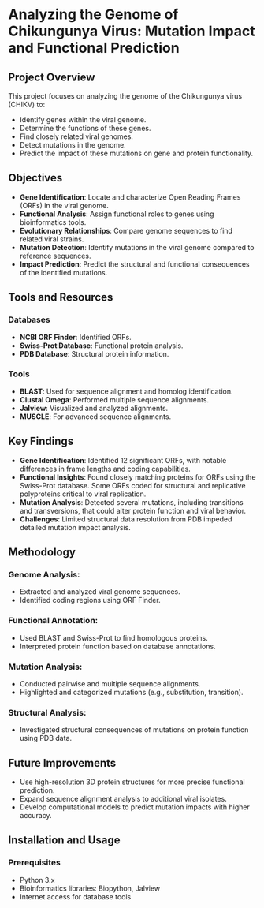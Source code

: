 # Analyzing the Genome of Chikungunya Virus: Mutation Impact and Functional Prediction

## **Project Overview**
This project focuses on analyzing the genome of the Chikungunya virus (CHIKV) to:
- Identify genes within the viral genome.
- Determine the functions of these genes.
- Find closely related viral genomes.
- Detect mutations in the genome.
- Predict the impact of these mutations on gene and protein functionality.

## **Objectives**
- **Gene Identification**: Locate and characterize Open Reading Frames (ORFs) in the viral genome.
- **Functional Analysis**: Assign functional roles to genes using bioinformatics tools.
- **Evolutionary Relationships**: Compare genome sequences to find related viral strains.
- **Mutation Detection**: Identify mutations in the viral genome compared to reference sequences.
- **Impact Prediction**: Predict the structural and functional consequences of the identified mutations.

## **Tools and Resources**

### **Databases**
- **NCBI ORF Finder**: Identified ORFs.
- **Swiss-Prot Database**: Functional protein analysis.
- **PDB Database**: Structural protein information.

### **Tools**
- **BLAST**: Used for sequence alignment and homolog identification.
- **Clustal Omega**: Performed multiple sequence alignments.
- **Jalview**: Visualized and analyzed alignments.
- **MUSCLE**: For advanced sequence alignments.

## **Key Findings**
- **Gene Identification**: Identified 12 significant ORFs, with notable differences in frame lengths and coding capabilities.
- **Functional Insights**: Found closely matching proteins for ORFs using the Swiss-Prot database. Some ORFs coded for structural and replicative polyproteins critical to viral replication.
- **Mutation Analysis**: Detected several mutations, including transitions and transversions, that could alter protein function and viral behavior.
- **Challenges**: Limited structural data resolution from PDB impeded detailed mutation impact analysis.

## **Methodology**

### **Genome Analysis:**
- Extracted and analyzed viral genome sequences.
- Identified coding regions using ORF Finder.

### **Functional Annotation:**
- Used BLAST and Swiss-Prot to find homologous proteins.
- Interpreted protein function based on database annotations.

### **Mutation Analysis:**
- Conducted pairwise and multiple sequence alignments.
- Highlighted and categorized mutations (e.g., substitution, transition).

### **Structural Analysis:**
- Investigated structural consequences of mutations on protein function using PDB data.

## **Future Improvements**
- Use high-resolution 3D protein structures for more precise functional prediction.
- Expand sequence alignment analysis to additional viral isolates.
- Develop computational models to predict mutation impacts with higher accuracy.

## **Installation and Usage**

### **Prerequisites**
- Python 3.x
- Bioinformatics libraries: Biopython, Jalview
- Internet access for database tools


